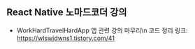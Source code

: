 ## React Native 노마드코더 강의
 - WorkHardTravelHardApp 앱 관련 강의 마무리\n
코드 정리 링크: https://wlswjdwns1.tistory.com/41
